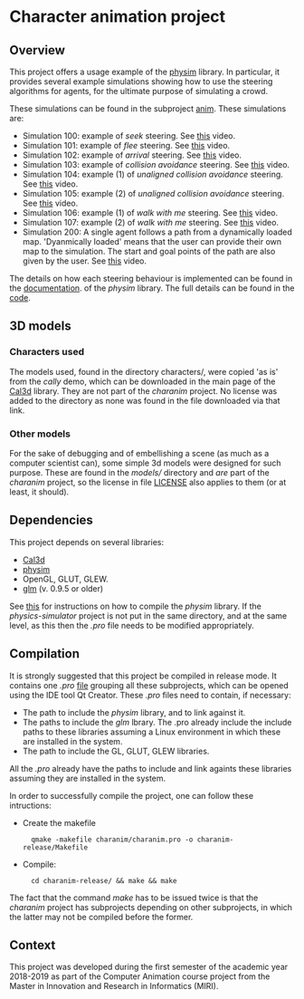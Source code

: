 # Character animation project

## Overview

This project offers a usage example of the [physim](hhttps://github.com/lluisalemanypuig/physics-simulator/)
library. In particular, it provides several example simulations showing
how to use the steering algorithms for agents, for the ultimate purpose
of simulating a crowd.

These simulations can be found in the subproject
[anim](https://github.com/lluisalemanypuig/character-animation/tree/master/charanim/anim).
These simulations are:
- Simulation 100: example of _seek_ steering.
See [this](https://youtu.be/mrXKAWbpMrg) video.
- Simulation 101: example of _flee_ steering.
See [this](https://youtu.be/3nEgPSVR6Jc) video.
- Simulation 102: example of _arrival_ steering.
See [this](https://youtu.be/q4GoyllWeDo) video.
- Simulation 103: example of _collision avoidance_ steering.
See [this](https://youtu.be/oLG41e-VA8I) video.
- Simulation 104: example (1) of _unaligned collision avoidance_ steering.
See [this](https://youtu.be/Oy_2ld4sNNc) video.
- Simulation 105: example (2) of _unaligned collision avoidance_ steering.
See [this](https://youtu.be/0QkEuy_MnOQ) video.
- Simulation 106: example (1) of _walk with me_ steering.
 See [this](https://youtu.be/2MXQZmuyw5Q) video.
- Simulation 107: example (2) of _walk with me_ steering.
 See [this](https://youtu.be/YGUqM94e4lk) video.
- Simulation 200: A single agent follows a path from a dynamically loaded
map. 'Dyanmically loaded' means that the user can provide their own map
to the simulation. The start and goal points of the path are also given
by the user. See [this](https://youtu.be/fRwBXJwTm2A) video.

The details on how each steering behaviour is implemented can be found
in the
[documentation](https://github.com/lluisalemanypuig/physics-simulator/tree/master/docs).
of the _physim_ library. The full details can be found in the
[code](https://github.com/lluisalemanypuig/physics-simulator/blob/master/physim/particles/agent_particle.cpp).

## 3D models

### Characters used

The models used, found in the directory characters/, were copied 'as is'
from the _cally_ demo, which can be downloaded in the main page of the
[Cal3d](https://mp3butcher.github.io/Cal3D/) library. They are not part
of the _charanim_ project. No license was added to the directory as none
was found in the file downloaded via that link.

### Other models

For the sake of debugging and of embellishing a scene (as much as a
computer scientist can), some simple 3d models were designed for such
purpose. These are found in the _models/_ directory and _are_ part of
the _charanim_ project, so the license in file [LICENSE]() also applies
to them (or at least, it should).

## Dependencies

This project depends on several libraries:
- [Cal3d](https://mp3butcher.github.io/)
- [physim](https://github.com/lluisalemanypuig/physics-simulator)
- OpenGL, GLUT, GLEW.
- [glm](https://glm.g-truc.net/0.9.9/index.html) (v. 0.9.5 or older)

See [this](hhttps://github.com/lluisalemanypuig/physics-simulator/blob/master/README.md)
for instructions on how to compile the _physim_ library. If the _physics-simulator_
project is not put in the same directory, and at the same level, as this
then the _.pro_ file needs to be modified appropriately.

## Compilation

It is strongly suggested that this project be compiled in release mode.
It contains one _.pro_ [file](https://github.com/lluisalemanypuig/character-animation/tree/master/charanim)
grouping all these subprojects, which can be opened using the IDE tool Qt Creator. These _.pro_ files need
to contain, if necessary:
- The path to include the _physim_ library, and to link against it.
- The paths to include the _glm_ lbrary. The .pro already include the
include paths to these libraries assuming a Linux environment in which
these are installed in the system.
- The path to include the GL, GLUT, GLEW libraries.

All the _.pro_ already have the paths to include and link againts these libraries assuming 
they are installed in the system.

In order to successfully compile the project, one can follow these intructions:

- Create the makefile

		qmake -makefile charanim/charanim.pro -o charanim-release/Makefile

- Compile:
	
		cd charanim-release/ && make && make

The fact that the command _make_ has to be issued twice is that the
_charanim_ project has subprojects depending on other subprojects, in
which the latter may not be compiled before the former.

## Context

This project was developed during the first semester of the academic
year 2018-2019 as part of the Computer Animation course project from the
Master in Innovation and Research in Informatics (MIRI).
